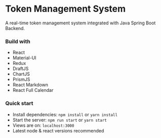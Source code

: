 # Token Management System

A real-time token management system integrated with Java Spring Boot Backend.

### Build with

- React
- Material-UI
- Redux
- DraftJS
- ChartJS
- PrismJS
- React Markdown
- React Full Calendar

### Quick start

- Install dependencies: `npm install` or `yarn install`
- Start the server: `npm run start` or `yarn start`
- Views are on: `localhost:3000`
- Latest node & react versions recommended
